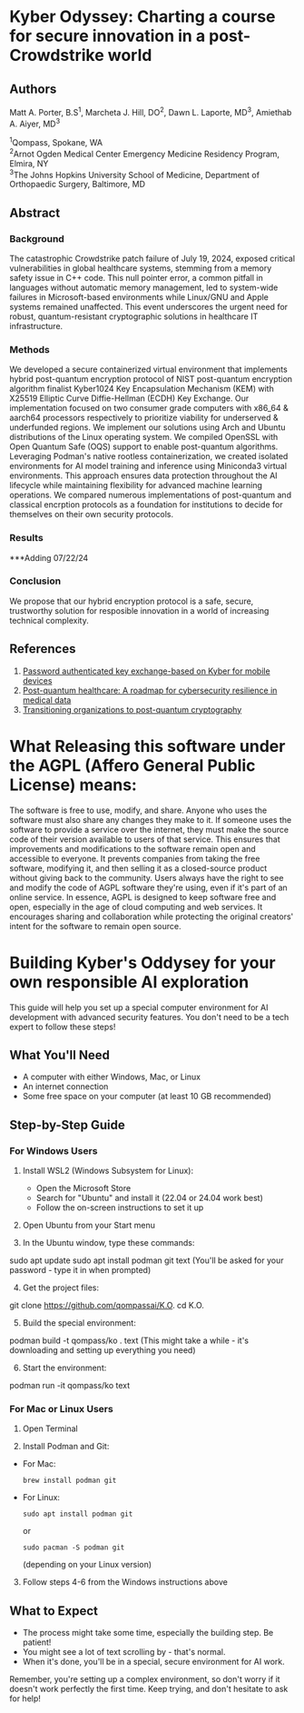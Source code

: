 # Kyber Odyssey: Charting a course for secure innovation in a post-Crowdstrike world
## Authors

Matt A. Porter, B.S<sup>1</sup>, Marcheta J. Hill, DO<sup>2</sup>, Dawn L. Laporte, MD<sup>3</sup>, Amiethab A. Aiyer, MD<sup>3</sup>


<sup>1</sup>Qompass, Spokane, WA  
<sup>2</sup>Arnot Ogden Medical Center Emergency Medicine Residency Program, Elmira, NY  
<sup>3</sup>The Johns Hopkins University School of Medicine, Department of Orthopaedic Surgery, Baltimore, MD
## Abstract
### Background
The catastrophic Crowdstrike patch failure of July 19, 2024, exposed critical vulnerabilities in global healthcare systems, stemming from a memory safety issue in C++ code. This null pointer error, a common pitfall in languages without automatic memory management, led to system-wide failures in Microsoft-based environments while Linux/GNU and Apple systems remained unaffected. This event underscores the urgent need for robust, quantum-resistant cryptographic solutions in healthcare IT infrastructure.
### Methods
We developed a secure containerized virtual environment that implements hybrid post-quantum encryption protocol of NIST post-quantum encryption algorithm finalist Kyber1024 Key Encapsulation Mechanism (KEM) with X25519 Elliptic Curve Diffie-Hellman (ECDH) Key Exchange. Our implementation focused on two consumer grade computers  with x86_64 & aarch64 processors respectively to prioritize viability for underserved & underfunded regions. We implement our solutions using Arch and Ubuntu distributions of the Linux operating system. We compiled OpenSSL with Open Quantum Safe (OQS) support to enable post-quantum algorithms. Leveraging Podman's native rootless containerization, we created isolated environments for AI model training and inference using Miniconda3 virtual environments. This approach ensures data protection throughout the AI lifecycle while maintaining flexibility for advanced machine learning operations. We compared numerous implementations of post-quantum and classical encrption protocols as a foundation for institutions to decide for themselves on their own security protocols. 

### Results
***Adding 07/22/24

### Conclusion
We propose that our hybrid encryption protocol is a safe, secure, trustworthy solution for resposible innovation in a world of increasing technical complexity.

## References

1. [Password authenticated key exchange-based on Kyber for mobile devices](https://pubmed.ncbi.nlm.nih.gov/38660167/)
2. [Post-quantum healthcare: A roadmap for cybersecurity resilience in medical data](https://pubmed.ncbi.nlm.nih.gov/38826742/)
3. [Transitioning organizations to post-quantum cryptography](https://pubmed.ncbi.nlm.nih.gov/35546191/)

# What Releasing this software under the AGPL (Affero General Public License) means:
The software is free to use, modify, and share.
Anyone who uses the software must also share any changes they make to it.
If someone uses the software to provide a service over the internet, they must make the source code of their version available to users of that service.
This ensures that improvements and modifications to the software remain open and accessible to everyone.
It prevents companies from taking the free software, modifying it, and then selling it as a closed-source product without giving back to the community.
Users always have the right to see and modify the code of AGPL software they're using, even if it's part of an online service.
In essence, AGPL is designed to keep software free and open, especially in the age of cloud computing and web services. It encourages sharing and collaboration while protecting the original creators' intent for the software to remain open source.

# Building Kyber's Oddysey for your own responsible AI exploration

This guide will help you set up a special computer environment for AI development with advanced security features. You don't need to be a tech expert to follow these steps!

## What You'll Need

- A computer with either Windows, Mac, or Linux
- An internet connection
- Some free space on your computer (at least 10 GB recommended)

## Step-by-Step Guide

### For Windows Users

1. Install WSL2 (Windows Subsystem for Linux):
   - Open the Microsoft Store
   - Search for "Ubuntu" and install it (22.04 or 24.04 work best)
   - Follow the on-screen instructions to set it up

2. Open Ubuntu from your Start menu

3. In the Ubuntu window, type these commands:

sudo apt update
sudo apt install podman git
text
(You'll be asked for your password - type it in when prompted)

4. Get the project files:

git clone https://github.com/qompassai/K.O.
cd K.O.

5. Build the special environment:

podman build -t qompass/ko .
text
(This might take a while - it's downloading and setting up everything you need)

6. Start the environment:

podman run -it qompass/ko
text

### For Mac or Linux Users

1. Open Terminal

2. Install Podman and Git:
- For Mac:
  ```
  brew install podman git
  ```
- For Linux:
  ```
  sudo apt install podman git
  ```
  or
  ```
  sudo pacman -S podman git
  ```
  (depending on your Linux version)

3. Follow steps 4-6 from the Windows instructions above

## What to Expect

- The process might take some time, especially the building step. Be patient!
- You might see a lot of text scrolling by - that's normal.
- When it's done, you'll be in a special, secure environment for AI work.

Remember, you're setting up a complex environment, so don't worry if it doesn't work perfectly the first time. Keep trying, and don't hesitate to ask for help! 
